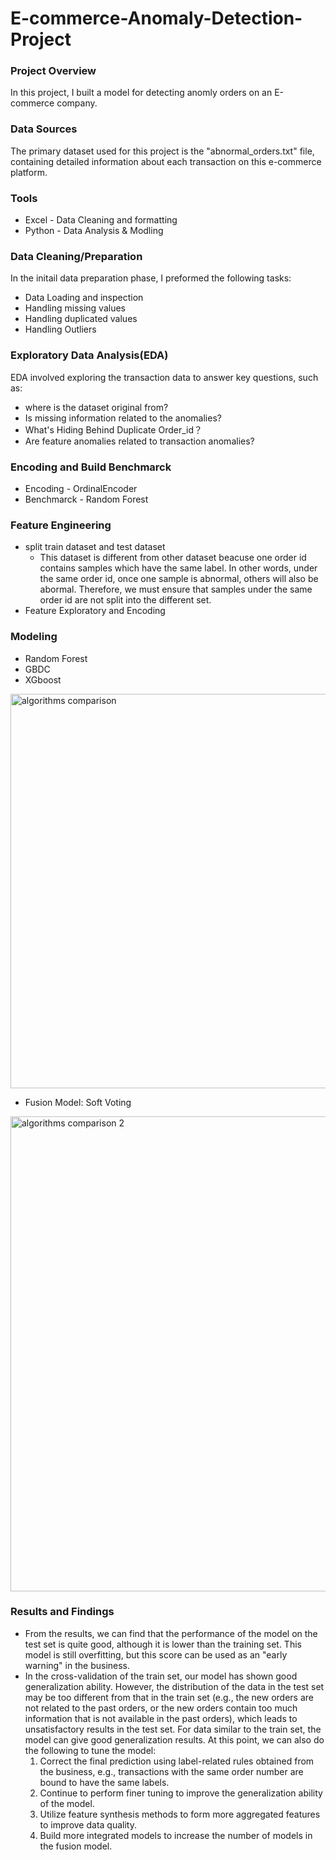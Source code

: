 # E-commerce-Anomaly-Detection-Project
### Project Overview
In this project, I built a model for detecting anomly orders on an E-commerce company. 
### Data Sources
The primary dataset used for this project is the "abnormal_orders.txt" file, containing detailed information about each transaction on this e-commerce platform.
### Tools
- Excel - Data Cleaning and formatting
- Python - Data Analysis & Modling
### Data Cleaning/Preparation 
In the initail data preparation phase, I preformed the following tasks:
- Data Loading and inspection
- Handling missing values
- Handling duplicated values
- Handling Outliers
### Exploratory Data Analysis(EDA)
EDA involved exploring the transaction data to answer key questions, such as:
- where is the dataset original from?
- Is missing information related to the anomalies?
- What's Hiding Behind Duplicate Order_id？
- Are feature anomalies related to transaction anomalies?

### Encoding and Build Benchmarck
- Encoding - OrdinalEncoder
- Benchmarck - Random Forest

### Feature Engineering
- split train dataset and test dataset
  - This dataset is different from other dataset beacuse one order id contains samples which have the same label. In other words, under the same order id, once one sample is abnormal, others will also be abormal. Therefore, we must ensure that samples under the same order id are not split into the different set.
- Feature Exploratory and Encoding
  
### Modeling
- Random Forest
- GBDC
- XGboost
<img width="631" alt="algorithms comparison" src="https://github.com/jingfanqu/E-commerce-Anomaly-Detection-Project/assets/116844729/29b291da-a540-48ed-a07e-bd1361f20c17">

- Fusion Model: Soft Voting
<img width="760" alt="algorithms comparison 2" src="https://github.com/jingfanqu/E-commerce-Anomaly-Detection-Project/assets/116844729/329eeccf-30a6-4ef8-b936-9b30cfcf439f">

  

### Results and Findings
- From the results, we can find that the performance of the model on the test set is quite good, although it is lower than the training set. This model is still  overfitting, but this score can be used as an "early warning" in the business.
- In the cross-validation of the train set, our model has shown good generalization ability. However, the distribution of the data in the test set may be too different from that in the train set (e.g., the new orders are not related to the past orders, or the new orders contain too much information that is not available in the past orders), which leads to unsatisfactory results in the test set. For data similar to the train set, the model can give good generalization results. At this point, we can also do the following to tune the model:
  1. Correct the final prediction using label-related rules obtained from the business, e.g., transactions with the same order number are bound to have the same labels.
  2. Continue to perform finer tuning to improve the generalization ability of the model.
  3. Utilize feature synthesis methods to form more aggregated features to improve data quality.
  4. Build more integrated models to increase the number of models in the fusion model.


